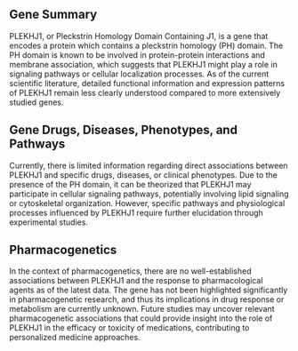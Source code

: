 ## Gene Summary
PLEKHJ1, or Pleckstrin Homology Domain Containing J1, is a gene that encodes a protein which contains a pleckstrin homology (PH) domain. The PH domain is known to be involved in protein-protein interactions and membrane association, which suggests that PLEKHJ1 might play a role in signaling pathways or cellular localization processes. As of the current scientific literature, detailed functional information and expression patterns of PLEKHJ1 remain less clearly understood compared to more extensively studied genes.

## Gene Drugs, Diseases, Phenotypes, and Pathways
Currently, there is limited information regarding direct associations between PLEKHJ1 and specific drugs, diseases, or clinical phenotypes. Due to the presence of the PH domain, it can be theorized that PLEKHJ1 may participate in cellular signaling pathways, potentially involving lipid signaling or cytoskeletal organization. However, specific pathways and physiological processes influenced by PLEKHJ1 require further elucidation through experimental studies.

## Pharmacogenetics
In the context of pharmacogenetics, there are no well-established associations between PLEKHJ1 and the response to pharmacological agents as of the latest data. The gene has not been highlighted significantly in pharmacogenetic research, and thus its implications in drug response or metabolism are currently unknown. Future studies may uncover relevant pharmacogenetic associations that could provide insight into the role of PLEKHJ1 in the efficacy or toxicity of medications, contributing to personalized medicine approaches.
